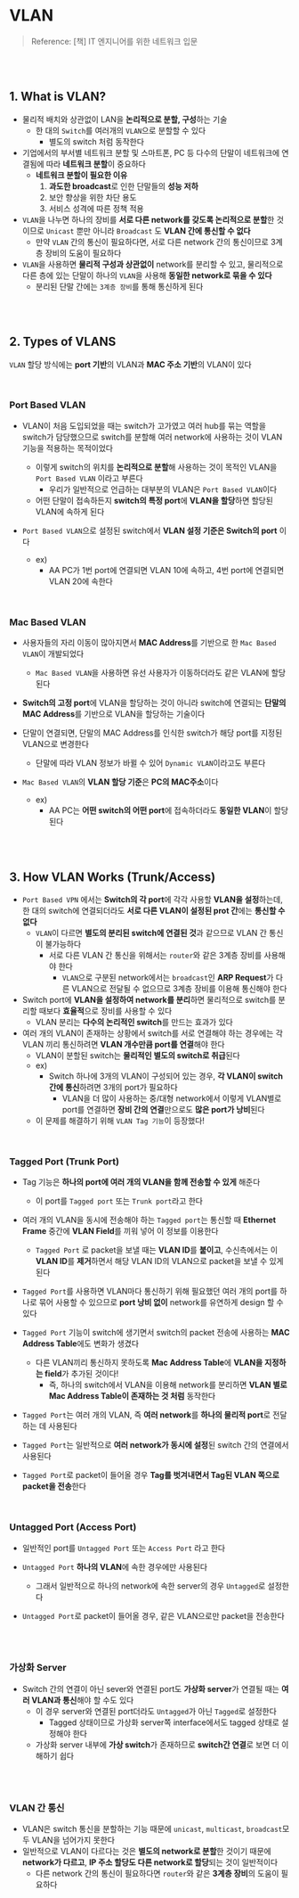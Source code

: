 # VLAN

> Reference: [책] IT 엔지니어를 위한 네트워크 입문

<br>

<br>

## 1. What is VLAN?

- 물리적 배치와 상관없이 LAN을 **논리적으로 분할, 구성**하는 기술
  - 한 대의 `Switch`를 여러개의 `VLAN`으로 분할할 수 있다
    - 별도의 switch 처럼 동작한다
- 기업에서의 부서별 네트워크 분할 및 스마트폰, PC 등 다수의 단말이 네트워크에 연결됨에 따라 **네트워크 분할**이 중요하다
  - **네트워크 분할이 필요한 이유**
    1. **과도한 broadcast**로 인한 단말들의 **성능 저하** 
    2. 보안 향상을 위한 차단 용도
    3. 서비스 성격에 따른 정책 적용
- `VLAN`을 나누면 하나의 장비를 **서로 다른 network를 갖도록 논리적으로 분할**한 것이므로 `Unicast` 뿐만 아니라 `Broadcast` 도 **VLAN 간에 통신할 수 없다**
  - 만약 `VLAN` 간의 통신이 필요하다면, 서로 다른 network 간의 통신이므로 3계층 장비의 도움이 필요하다
- `VLAN`을 사용하면 **물리적 구성과 상관없이** network를 분리할 수 있고, 물리적으로 다른 층에 있는 단말이 하나의 `VLAN`을 사용해 **동일한 network로 묶을 수 있다**
  - 분리된 단말 간에는 `3계층 장비`를 통해 통신하게 된다

<br>

<br>

## 2. Types of VLANS

`VLAN`  할당 방식에는 **port 기반**의 VLAN과 **MAC 주소 기반**의 VLAN이 있다

<br>

### Port Based VLAN

- VLAN이 처음 도입되었을 때는 switch가 고가였고 여러 hub를 묶는 역할을 switch가 담당했으므로 switch를 분할해 여러 network에 사용하는 것이 VLAN 기능을 적용하는 목적이었다
  - 이렇게 switch의 위치를 **논리적으로 분할**해 사용하는 것이 목적인 VLAN을 `Port Based VLAN`  이라고 부른다
    - 우리가 일반적으로 언급하는 대부분의 VLAN은 `Port Based VLAN`이다
  - 어떤 단말이 접속하든지 **switch의 특정 port**에 **VLAN을 할당**하면 할당된 VLAN에 속하게 된다

- `Port Based VLAN`으로 설정된 switch에서 **VLAN 설정 기준은 Switch의 port** 이다
  - ex) 
    - AA PC가 1번 port에 연결되면 VLAN 10에 속하고, 4번 port에 연결되면 VLAN 20에 속한다

<br>

### Mac Based VLAN

- 사용자들의 자리 이동이 많아지면서 **MAC Address**를 기반으로 한 `Mac Based VLAN`이 개발되었다
  - `Mac Based VLAN`을 사용하면 유선 사용자가 이동하더라도 같은 VLAN에 할당된다
- **Switch의 고정 port**에 VLAN을 할당하는 것이 아니라 switch에 연결되는 **단말의 MAC Address**를 기반으로 VLAN을 할당하는 기술이다
- 단말이 연결되면, 단말의 MAC Address를 인식한 switch가 해당 port를 지정된 VLAN으로 변경한다
  - 단말에 따라 VLAN 정보가 바뀔 수 있어 `Dynamic VLAN`이라고도 부른다

- `Mac Based VLAN`의 **VLAN 할당 기준**은 **PC의 MAC주소**이다 
  - ex)
    - AA PC는 **어떤 switch의 어떤 port**에 접속하더라도 **동일한 VLAN**이 할당된다

<br>

<br>

## 3. How VLAN Works (Trunk/Access)

- `Port Based VPN` 에서는 **Switch의 각 port**에 각각 사용할 **VLAN을 설정**하는데, 한 대의 switch에 연결되더라도 **서로 다른 VLAN이 설정된 prot 간**에는 **통신할 수 없다**
  - `VLAN`이 다르면 **별도의 분리된 switch에 연결된 것**과 같으므로 VLAN 간 통신이 불가능하다
    - 서로 다른 VLAN 간 통신을 위해서는 `router`와 같은 3계층 장비를 사용해야 한다
      - `VLAN`으로 구분된 network에서는 `broadcast`인 **ARP Request**가 다른 VLAN으로 전달될 수 없으므로 3계층 장비를 이용해 통신해야 한다
- Switch port에 **VLAN을 설정하여 network를 분리**하면 물리적으로 switch를 분리할 때보다 **효율적**으로 장비를 사용할 수 있다
  - VLAN 분리는 **다수의 논리적인 switch**를 만드는 효과가 있다
- 여러 개의 VLAN이 존재하는 상황에서 switch를 서로 연결해야 하는 경우에는 각 VLAN 끼리 통신하려면 **VLAN 개수만큼 port를 연결**해야 한다
  - VLAN이 분할된 switch는 **물리적인 별도의 switch로 취급**된다
  - ex)
    - Switch 하나에 3개의 VLAN이 구성되어 있는 경우, **각 VLAN이 switch 간에 통신**하려면 3개의 port가 필요하다
      - VLAN을 더 많이 사용하는 중/대형 network에서 이렇게 VLAN별로 port를 연결하면 **장비 간의 연결**만으로도 **많은 port가 낭비**된다 
  - 이 문제를 해결하기 위해 `VLAN Tag 기능`이 등장했다!

<br>

### Tagged Port (Trunk Port)

- Tag 기능은 **하나의 port에 여러 개의 VLAN을 함께 전송할 수 있게** 해준다
  - 이 port를 `Tagged port` 또는 `Trunk port`라고 한다
- 여러 개의 VLAN을 동시에 전송해야 하는 `Tagged port`는 통신할 때 **Ethernet Frame** 중간에 **VLAN Field**를 끼워 넣어 이 정보를 이용한다
  - `Tagged Port` 로 packet을 보낼 때는 **VLAN ID**를 **붙이고**, 수신측에서는 이 **VLAN ID**를 **제거**하면서 해당 VLAN ID의 VLAN으로 packet을 보낼 수 있게 된다
- `Tagged Port`를 사용하면 VLAN마다 통신하기 위해 필요했던 여러 개의 port를 하나로 묶어 사용할 수 있으므로 **port 낭비 없이** network를 유연하게 design 할 수 있다
- `Tagged Port` 기능이 switch에 생기면서 switch의 packet 전송에 사용하는 **MAC Address Table**에도 변화가 생겼다
  - 다른 VLAN끼리 통신하지 못하도록 **Mac Address Table**에 **VLAN을 지정하는 field**가 추가된 것이다!
    - 즉, 하나의 switch에서 VLAN을 이용해 network를 분리하면 **VLAN 별로 Mac Address Table이 존재하는 것 처럼** 동작한다

- `Tagged Port`는 여러 개의 VLAN, 즉 **여러 network**를 **하나의 물리적 port**로 전달하는 데 사용된다
- `Tagged Port`는 일반적으로 **여러 network가 동시에 설정**된 switch 간의 연결에서 사용된다
- `Tagged Port`로 packet이 들어올 경우 **Tag를 벗겨내면서 Tag된 VLAN 쪽으로 packet을 전송**한다

<br>

### Untagged Port (Access Port)

- 일반적인 port를 `Untagged Port` 또는 `Access Port` 라고 한다
- `Untagged Port` **하나의 VLAN**에 속한 경우에만 사용된다
  - 그래서 일반적으로 하나의 network에 속한 server의 경우 `Untagged`로 설정한다

- `Untagged Port`로 packet이 들어올 경우, 같은 VLAN으로만 packet을 전송한다

<br>

<br>

### 가상화 Server

- Switch 간의 연결이 아닌 sever와 연결된 port도 **가상화 server**가 연결될 때는 **여러 VLAN과 통신**해야 할 수도 있다
  - 이 경우 server와 연결된 port더라도 `Untagged`가 아닌 `Tagged`로 설정한다
    - Tagged 상태이므로 가상화 server쪽 interface에서도 tagged 상태로 설정해야 한다
  - 가상화 server 내부에 **가상 switch**가 존재하므로 **switch간 연결**로 보면 더 이해하기 쉽다

<br>

<br>

### VLAN 간 통신

-  VLAN은 switch 통신을 분할하는 기능 때문에 `unicast`, `multicast`, `broadcast`모두 VLAN을 넘어가지 못한다
- 일반적으로 VLAN이 다르다는 것은 **별도의 network로 분할**한 것이기 때문에 **network가 다르고**, **IP 주소 할당도 다른 network로 할당**되는 것이 일반적이다
  - 다른 network 간의 통신이 필요하다면 `router`와 같은 **3계층 장비**의 도움이 필요하다  
